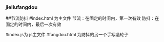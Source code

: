 ### jieliufangdou
##节流防抖
#index.html 为主文件
节流：在固定的时间内，第一次有效
防抖：在固定的时间内，最后一次有效

#index.js为 js主文件
#fangdou.html 为防抖的另一个手写造轮子
